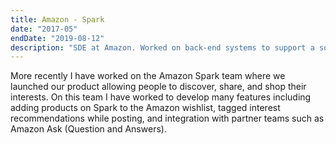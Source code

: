 ```yaml
---
title: Amazon - Spark
date: "2017-05"
endDate: "2019-08-12"
description: "SDE at Amazon. Worked on back-end systems to support a social shopping application for the Amazon retail website."
---
```


More recently I have worked on the Amazon Spark team where we launched our product allowing people to discover, share, and shop their interests. On this team I have worked to develop many features including adding products on Spark to the Amazon wishlist, tagged interest recommendations while posting, and integration with partner teams such as Amazon Ask (Question and Answers).